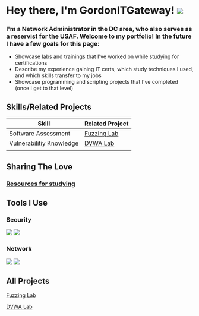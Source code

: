 # Hey there, I'm GordonITGateway! <a href="https://www.linkedin.com/in/%F0%9F%9B%A1%EF%B8%8Fkyle-gordon-wylie-670b1318b/"> <img src="https://img.shields.io/badge/-LinkedIn-0072b1?&style=for-the-badge&logo=linkedin&logoColor=white" /> </a>
### I'm a Network Administrator in the DC area, who also serves as a reservist for the USAF. Welcome to my portfolio! In the future I have a few goals for this page:
- Showcase labs and trainings that I've worked on while studying for certifications
- Describe my experience gaining IT certs, which study techniques I used, and which skills transfer to my jobs
- Showcase programming and scripting projects that I've completed (once I get to that level)


## Skills/Related Projects
| Skill | Related Project |
|-------|-----------------|
| Software Assessment | <a href="https://github.com/GordonITGateway/Fuzzing-Lab/tree/main"> Fuzzing Lab </a> |
| Vulnerabilitiy Knowledge | <a href="https://github.com/GordonITGateway/DVWA-Lab/tree/main"> DVWA Lab </a> |
|  |  |


## Sharing The Love
### <a href= https://github.com/GordonITGateway/Studying> Resources for studying </a>


## Tools I Use
### Security
<div>
  <img src="https://img.shields.io/badge/-Burp Suite-FF7139?&style=for-the-badge&logo=burp-suite&logoColor=white" />
  <img src="https://img.shields.io/badge/-Security Onion-05122A?&style=for-the-badge&logo=security-onion&logoColor=white" />
</div>

### Network
<div>
  <img src="https://img.shields.io/badge/-Nmap-4682B4?&style=for-the-badge&logo=nmap&logoColor=white" />
  <img src="https://img.shields.io/badge/-Wireshark-1679A7?&style=for-the-badge&logo=Wireshark&logoColor=white" />
</div>

## All Projects
<a href="https://github.com/GordonITGateway/Fuzzing-Lab/tree/main"> Fuzzing Lab </a>

<a href="https://github.com/GordonITGateway/DVWA-Lab/tree/main"> DVWA Lab </a>
